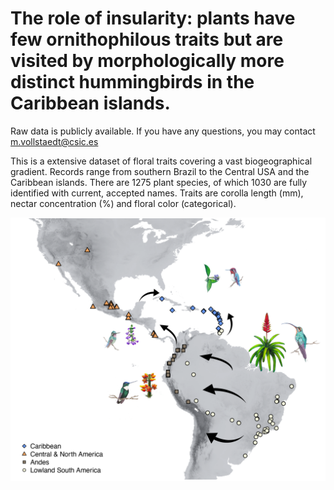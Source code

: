 # The role of insularity: plants have few ornithophilous traits but are visited by morphologically more distinct hummingbirds in the Caribbean islands.

Raw data is publicly available. If you have any questions, you may contact m.vollstaedt@csic.es

This is a extensive dataset of floral traits covering a vast biogeographical gradient. Records range from southern Brazil to the Central USA and the Caribbean islands.
There are 1275 plant species, of which 1030 are fully identified with current, accepted names.
Traits are corolla length (mm), nectar concentration (%) and floral color (categorical).

![Figure 1](https://github.com/corvuscorax1/FloralTraitsIslandsMainlandComparison/blob/main/img/Figure%201.png)
